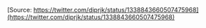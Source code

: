 [Source: https://twitter.com/diprjk/status/1338843660507475968](https://twitter.com/diprjk/status/1338843660507475968)